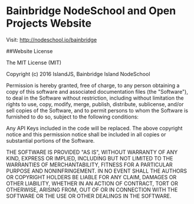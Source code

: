 # Bainbridge NodeSchool and Open Projects Website

Visit: http://nodeschool.io/bainbridge


##Website License

The MIT License (MIT)
 
Copyright (c) 2016 IslandJS, Bainbridge Island NodeSchool
 
Permission is hereby granted, free of charge, to any person obtaining a copy
of this software and associated documentation files (the "Software"), to deal
in the Software without restriction, including without limitation the rights
to use, copy, modify, merge, publish, distribute, sublicense, and/or sell
copies of the Software, and to permit persons to whom the Software is
furnished to do so, subject to the following conditions:
 
Any API Keys included in the code will be replaced. The above copyright notice
and this permission notice shall be included in all copies or substantial 
portions of the Software. 
 
THE SOFTWARE IS PROVIDED "AS IS", WITHOUT WARRANTY OF ANY KIND, EXPRESS OR
IMPLIED, INCLUDING BUT NOT LIMITED TO THE WARRANTIES OF MERCHANTABILITY,
FITNESS FOR A PARTICULAR PURPOSE AND NONINFRINGEMENT. IN NO EVENT SHALL THE
AUTHORS OR COPYRIGHT HOLDERS BE LIABLE FOR ANY CLAIM, DAMAGES OR OTHER
LIABILITY, WHETHER IN AN ACTION OF CONTRACT, TORT OR OTHERWISE, ARISING FROM,
OUT OF OR IN CONNECTION WITH THE SOFTWARE OR THE USE OR OTHER DEALINGS IN THE
SOFTWARE.
